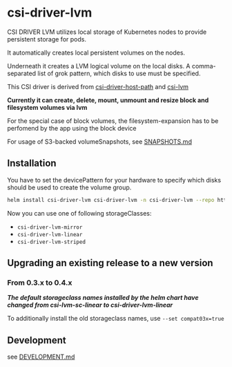 # csi-driver-lvm #

CSI DRIVER LVM utilizes local storage of Kubernetes nodes to provide persistent storage for pods.

It automatically creates local persistent volumes on the nodes.

Underneath it creates a LVM logical volume on the local disks. A comma-separated list of grok pattern, which disks to use must be specified.

This CSI driver is derived from [csi-driver-host-path](https://github.com/kubernetes-csi/csi-driver-host-path) and [csi-lvm](https://github.com/metal-stack/csi-lvm )


**Currently it can create, delete, mount, unmount and resize block and filesystem volumes via lvm**

For the special case of block volumes, the filesystem-expansion has to be perfomend by the app using the block device

For usage of S3-backed volumeSnapshots, see [SNAPSHOTS.md](SNAPSHOTS.md)

## Installation ##

You have to set the devicePattern for your hardware to specify which disks should be used to create the volume group.

```bash
helm install csi-driver-lvm csi-driver-lvm -n csi-driver-lvm --repo https://metal-stack.github.io/csi-driver-lvm --set lvm.devicePattern='/dev/nvme[0-9]n[0-9]'
```

Now you can use one of following storageClasses:

* `csi-driver-lvm-mirror`
* `csi-driver-lvm-linear`
* `csi-driver-lvm-striped`

## Upgrading an existing release to a new version ##

### From 0.3.x to 0.4.x ###

***The default storageclass names installed by the helm chart have changed from csi-lvm-sc-linear to csi-driver-lvm-linear***

To additionally install the old storageclass names, use `--set compat03x=true`

## Development ##

see [DEVELOPMENT.md](DEVELOPMENT.md)
